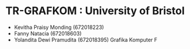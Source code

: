 # TR-GRAFKOM : University of Bristol
-	Kevitha Praisy Monding 	  (672018223)
-	Fanny Natacia			        (672018603)
-	Yolandita Dewi Pramudita 	(672018395)
Grafika Komputer F
